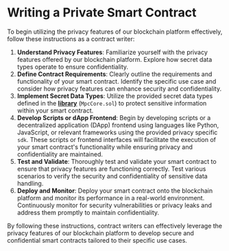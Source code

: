 # Writing a Private Smart Contract

To begin utilizing the privacy features of our blockchain platform effectively, follow these instructions as a contract writer:

1. **Understand Privacy Features**: Familiarize yourself with the privacy features offered by our blockchain platform. Explore how secret data types operate to ensure confidentiality.
2. **Define Contract Requirements**: Clearly outline the requirements and functionality of your smart contract. Identify the specific use case and consider how privacy features can enhance security and confidentiality.
3. **Implement Secret Data Types**: Utilize the provided secret data types defined in the [**library**](../../core-concepts/transactions/library/) (`MpcCore.sol`) to protect sensitive information within your smart contract.
4. **Develop Scripts or dApp Frontend**: Begin by developing scripts or a decentralized application (DApp) frontend using languages like Python, JavaScript, or relevant frameworks using the provided privacy specific `sdk`. These scripts or frontend interfaces will facilitate the execution of your smart contract's functionality while ensuring privacy and confidentiality are maintained.
5. **Test and Validate**: Thoroughly test and validate your smart contract to ensure that privacy features are functioning correctly. Test various scenarios to verify the security and confidentiality of sensitive data handling.
6. **Deploy and Monitor**: Deploy your smart contract onto the blockchain platform and monitor its performance in a real-world environment. Continuously monitor for security vulnerabilities or privacy leaks and address them promptly to maintain confidentiality.

By following these instructions, contract writers can effectively leverage the privacy features of our blockchain platform to develop secure and confidential smart contracts tailored to their specific use cases.
